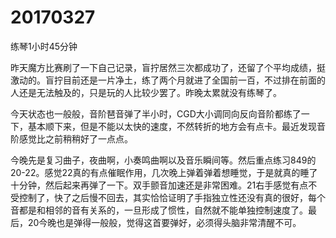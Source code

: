 # 20170327

练琴1小时45分钟

昨天魔方比赛刷了一下自己记录，盲拧居然三次都成功了，还留了个平均成绩，挺激动的。盲拧目前还是一片净土，练了两个月就进了全国前一百，不过排在前面的人还是无法触及的，只是玩的人比较少罢了。昨晚太累就没有练琴了。

今天状态也一般般，音阶琶音弹了半小时，CGD大小调同向反向音阶都练了一下，基本顺下来，但是不能以太快的速度，不然转折的地方会有点卡。最近发现音阶感觉比之前稍稍好了一点点。

今晚先是复习曲子，夜曲啊，小奏鸣曲啊以及音乐瞬间等。然后重点练习849的20-22。感觉22真的有点催眠作用，几次晚上弹着弹着想睡觉，于是就真的睡了十分钟，然后起来再弹了一下。双手颤音加速还是非常困难。21右手感觉有点不受控制了，快了之后慢不回去，其实恰恰证明了手指独立性还没有真的很好，每个音都是和相邻的音有关系的，一旦形成了惯性，自然就不能单独控制速度了。最后，20今晚也是弹得一般般，觉得这首要弹好，必须得头脑非常清醒不可。
